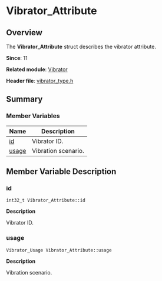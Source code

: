 # Vibrator_Attribute


## Overview

The **Vibrator_Attribute** struct describes the vibrator attribute.

**Since**: 11

**Related module**: [Vibrator](_vibrator.md)

**Header file**: [vibrator_type.h](vibrator_type_8h.md)


## Summary


### Member Variables

| Name| Description|
| -------- | -------- |
| [id](#id) | Vibrator ID. |
| [usage](#usage) | Vibration scenario.|


## Member Variable Description


### id

```
int32_t Vibrator_Attribute::id
```
**Description**

Vibrator ID.

### usage

```
Vibrator_Usage Vibrator_Attribute::usage
```

**Description**

Vibration scenario.
